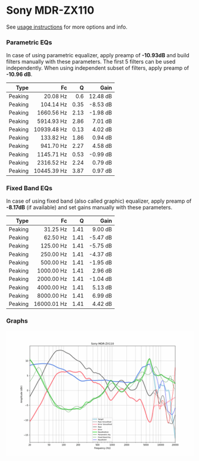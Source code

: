 # Sony MDR-ZX110
See [usage instructions](https://github.com/jaakkopasanen/AutoEq#usage) for more options and info.

### Parametric EQs
In case of using parametric equalizer, apply preamp of **-10.93dB** and build filters manually
with these parameters. The first 5 filters can be used independently.
When using independent subset of filters, apply preamp of **-10.96 dB**.

| Type    | Fc          |    Q | Gain     |
|--------:|------------:|-----:|---------:|
| Peaking | 20.08 Hz    | 0.6  | 12.48 dB |
| Peaking | 104.14 Hz   | 0.35 | -8.53 dB |
| Peaking | 1660.56 Hz  | 2.13 | -1.98 dB |
| Peaking | 5914.93 Hz  | 2.86 | 7.01 dB  |
| Peaking | 10939.48 Hz | 0.13 | 4.02 dB  |
| Peaking | 133.82 Hz   | 1.86 | 0.94 dB  |
| Peaking | 941.70 Hz   | 2.27 | 4.58 dB  |
| Peaking | 1145.71 Hz  | 0.53 | -0.99 dB |
| Peaking | 2316.52 Hz  | 2.24 | 0.79 dB  |
| Peaking | 10445.39 Hz | 3.87 | 0.97 dB  |

### Fixed Band EQs
In case of using fixed band (also called graphic) equalizer, apply preamp of **-8.17dB**
(if available) and set gains manually with these parameters.

| Type    | Fc          |    Q | Gain     |
|--------:|------------:|-----:|---------:|
| Peaking | 31.25 Hz    | 1.41 | 9.00 dB  |
| Peaking | 62.50 Hz    | 1.41 | -5.47 dB |
| Peaking | 125.00 Hz   | 1.41 | -5.75 dB |
| Peaking | 250.00 Hz   | 1.41 | -4.37 dB |
| Peaking | 500.00 Hz   | 1.41 | -1.95 dB |
| Peaking | 1000.00 Hz  | 1.41 | 2.96 dB  |
| Peaking | 2000.00 Hz  | 1.41 | -1.04 dB |
| Peaking | 4000.00 Hz  | 1.41 | 5.13 dB  |
| Peaking | 8000.00 Hz  | 1.41 | 6.99 dB  |
| Peaking | 16000.01 Hz | 1.41 | 4.42 dB  |

### Graphs
![](./Sony%20MDR-ZX110.png)